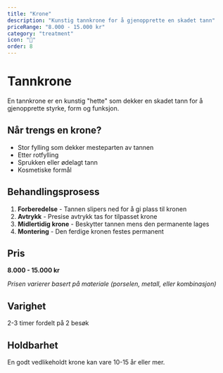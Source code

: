```yaml
---
title: "Krone"
description: "Kunstig tannkrone for å gjenopprette en skadet tann"
priceRange: "8.000 - 15.000 kr"
category: "treatment"
icon: "👑"
order: 8
---
```


# Tannkrone

En tannkrone er en kunstig "hette" som dekker en skadet tann for å gjenopprette styrke, form og funksjon.

## Når trengs en krone?
- Stor fylling som dekker mesteparten av tannen
- Etter rotfylling
- Sprukken eller ødelagt tann
- Kosmetiske formål

## Behandlingsprosess
1. **Forberedelse** - Tannen slipers ned for å gi plass til kronen
2. **Avtrykk** - Presise avtrykk tas for tilpasset krone
3. **Midlertidig krone** - Beskytter tannen mens den permanente lages
4. **Montering** - Den ferdige kronen festes permanent

## Pris
**8.000 - 15.000 kr**

*Prisen varierer basert på materiale (porselen, metall, eller kombinasjon)*

## Varighet
2-3 timer fordelt på 2 besøk

## Holdbarhet
En godt vedlikeholdt krone kan vare 10-15 år eller mer.